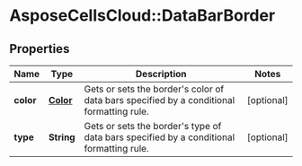 # AsposeCellsCloud::DataBarBorder

## Properties
Name | Type | Description | Notes
------------ | ------------- | ------------- | -------------
**color** | [**Color**](Color.md) | Gets or sets the border&#39;s color of data bars specified by a conditional formatting rule. | [optional] 
**type** | **String** | Gets or sets the border&#39;s type of data bars specified by a conditional formatting rule. | [optional] 


